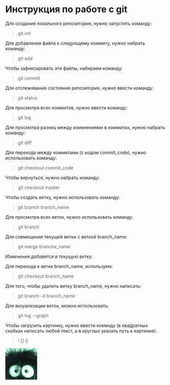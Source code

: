 # Инструкция по работе с git
Для создания локального репозитория, нужно запустить команду:
> git init

Для добавления файла к следующему коммиту, нужно набрать команду:
> git add

Чтобы зафиксировать эти файлы, набираем команду:
> git commit

Для отслеживания состояния репозитория, нужно ввести команду:
> git status

Для просмотра всех коммитов, нужно ввести команду:
> git log

Для просмотра разниц между изменениями в коммитах, нужно набрать команду:
> git diff

Для перехода между коммитами (с кодом commit_code), нужно использовать команду:
>git checkout commit_code

Чтобы вернуться, нужно набрать команду:
> git checkout master

Чтобы создать ветку, нужно использовать команду:
> git branch branch_name

Для просмотра всех веток, нужно использовать команду:
> git branch

Для совмещения текущей ветки с веткой branch_name:
> git merge branche_name

*Изменения добавятся в текущую ветку.*

Для перехода к ветке branch_name, используем:
> git checkout branch_name

Для того, чтобы удалить ветку branch_name,  нужно написать:
>git branch -d branch_name

Для визуализации веток, можно использовать:
> git log --graph

Чтобы загрузить картинку, нужно ввести команду (в квадратных скобках написать любой текст, а в круглых указать путь к картинке):
>! [] ()

![Любой текст](avatar.jpg)